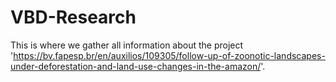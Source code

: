 # VBD-Research
This is where we gather all information about the project 'https://bv.fapesp.br/en/auxilios/109305/follow-up-of-zoonotic-landscapes-under-deforestation-and-land-use-changes-in-the-amazon/'.
